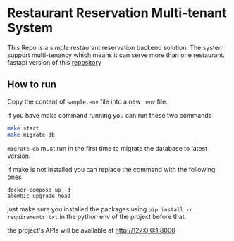 # Restaurant Reservation Multi-tenant System

This Repo is a simple restaurant reservation backend solution. The system support multi-tenancy which means it can serve more than one restaurant. fastapi version of this [repository](https://github.com/IbrahimAdel/resturant-management)


## How to run
Copy the content of `sample.env` file into a new `.env` file.

if you have make command running you can run these two commands 
```bash
make start
make migrate-db
```
`migrate-db` must run in the first time to migrate the database to latest version.

if make is not installed you can replace the command with the following ones

```
docker-compose up -d
alembic upgrade head 
```
just make sure you installed the packages using `pip install -r requirements.txt` in the python env of the project before that.

the project's APIs will be available at [http://127:0:0:1:8000](http://127:0:0:1:8000)